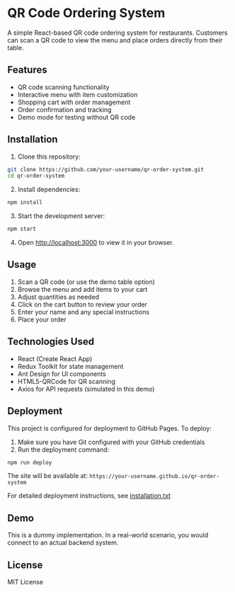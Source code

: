 # QR Code Ordering System

A simple React-based QR code ordering system for restaurants. Customers can scan a QR code to view the menu and place orders directly from their table.

## Features

- QR code scanning functionality
- Interactive menu with item customization
- Shopping cart with order management
- Order confirmation and tracking
- Demo mode for testing without QR code

## Installation

1. Clone this repository:
```bash
git clone https://github.com/your-username/qr-order-system.git
cd qr-order-system
```

2. Install dependencies:
```bash
npm install
```

3. Start the development server:
```bash
npm start
```

4. Open [http://localhost:3000](http://localhost:3000) to view it in your browser.

## Usage

1. Scan a QR code (or use the demo table option)
2. Browse the menu and add items to your cart
3. Adjust quantities as needed
4. Click on the cart button to review your order
5. Enter your name and any special instructions
6. Place your order

## Technologies Used

- React (Create React App)
- Redux Toolkit for state management
- Ant Design for UI components
- HTML5-QRCode for QR scanning
- Axios for API requests (simulated in this demo)

## Deployment

This project is configured for deployment to GitHub Pages. To deploy:

1. Make sure you have Git configured with your GitHub credentials
2. Run the deployment command:
```bash
npm run deploy
```

The site will be available at: `https://your-username.github.io/qr-order-system`

For detailed deployment instructions, see [installation.txt](installation.txt)

## Demo

This is a dummy implementation. In a real-world scenario, you would connect to an actual backend system.

## License

MIT License 